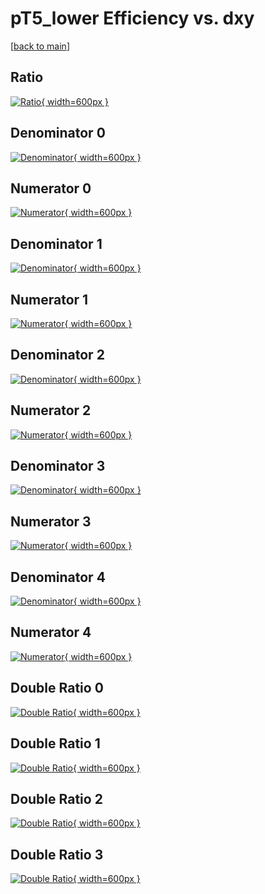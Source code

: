 # pT5_lower Efficiency vs. dxy

[[back to main](./)]



## Ratio

[![Ratio](../mtv/var/pT5_lower_vtr_11_-1_eff_dxy.png){ width=600px }](../mtv/var/pT5_lower_vtr_11_-1_eff_dxy.pdf)

## Denominator 0

[![Denominator](../mtv/den/pT5_lower_vtr_11_-1_eff_dxy_den0.png){ width=600px }](../mtv/den/pT5_lower_vtr_11_-1_eff_dxy_den0.pdf)

## Numerator 0

[![Numerator](../mtv/num/pT5_lower_vtr_11_-1_eff_dxy_num0.png){ width=600px }](../mtv/num/pT5_lower_vtr_11_-1_eff_dxy_num0.pdf)

## Denominator 1

[![Denominator](../mtv/den/pT5_lower_vtr_11_-1_eff_dxy_den1.png){ width=600px }](../mtv/den/pT5_lower_vtr_11_-1_eff_dxy_den1.pdf)

## Numerator 1

[![Numerator](../mtv/num/pT5_lower_vtr_11_-1_eff_dxy_num1.png){ width=600px }](../mtv/num/pT5_lower_vtr_11_-1_eff_dxy_num1.pdf)

## Denominator 2

[![Denominator](../mtv/den/pT5_lower_vtr_11_-1_eff_dxy_den2.png){ width=600px }](../mtv/den/pT5_lower_vtr_11_-1_eff_dxy_den2.pdf)

## Numerator 2

[![Numerator](../mtv/num/pT5_lower_vtr_11_-1_eff_dxy_num2.png){ width=600px }](../mtv/num/pT5_lower_vtr_11_-1_eff_dxy_num2.pdf)

## Denominator 3

[![Denominator](../mtv/den/pT5_lower_vtr_11_-1_eff_dxy_den3.png){ width=600px }](../mtv/den/pT5_lower_vtr_11_-1_eff_dxy_den3.pdf)

## Numerator 3

[![Numerator](../mtv/num/pT5_lower_vtr_11_-1_eff_dxy_num3.png){ width=600px }](../mtv/num/pT5_lower_vtr_11_-1_eff_dxy_num3.pdf)

## Denominator 4

[![Denominator](../mtv/den/pT5_lower_vtr_11_-1_eff_dxy_den4.png){ width=600px }](../mtv/den/pT5_lower_vtr_11_-1_eff_dxy_den4.pdf)

## Numerator 4

[![Numerator](../mtv/num/pT5_lower_vtr_11_-1_eff_dxy_num4.png){ width=600px }](../mtv/num/pT5_lower_vtr_11_-1_eff_dxy_num4.pdf)

## Double Ratio 0

[![Double Ratio](../mtv/ratio/pT5_lower_vtr_11_-1_eff_dxy_ratio0.png){ width=600px }](../mtv/ratio/pT5_lower_vtr_11_-1_eff_dxy_ratio0.pdf)

## Double Ratio 1

[![Double Ratio](../mtv/ratio/pT5_lower_vtr_11_-1_eff_dxy_ratio1.png){ width=600px }](../mtv/ratio/pT5_lower_vtr_11_-1_eff_dxy_ratio1.pdf)

## Double Ratio 2

[![Double Ratio](../mtv/ratio/pT5_lower_vtr_11_-1_eff_dxy_ratio2.png){ width=600px }](../mtv/ratio/pT5_lower_vtr_11_-1_eff_dxy_ratio2.pdf)

## Double Ratio 3

[![Double Ratio](../mtv/ratio/pT5_lower_vtr_11_-1_eff_dxy_ratio3.png){ width=600px }](../mtv/ratio/pT5_lower_vtr_11_-1_eff_dxy_ratio3.pdf)


